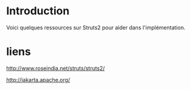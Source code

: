 # Introduction #

Voici quelques ressources sur Struts2 pour aider dans l'implémentation.


# liens #

http://www.roseindia.net/struts/struts2/

http://jakarta.apache.org/